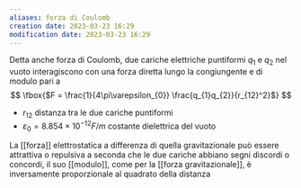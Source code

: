 ```yaml
---
aliases: forza di Coulomb
creation date: 2023-03-23 16:29
modification date: 2023-03-23 16:29
---
```


Detta anche forza di Coulomb, due cariche elettriche puntiformi $q_{1}$ e $q_{2}$ nel vuoto interagiscono con una forza diretta lungo la congiungente e di modulo pari a
$$
\fbox{$F = \frac{1}{4\pi\varepsilon_{0}} \frac{q_{1}q_{2}}{r_{12}^2}$}
$$
- $r_{12}$ distanza tra le due cariche puntiformi
- $\varepsilon_{0} = 8.854 \times 10^{-12} F / m$ costante dielettrica del vuoto

La [[forza]] elettrostatica a differenza di quella gravitazionale può essere attrattiva o repulsiva a seconda che le due cariche abbiano segni discordi o concordi, il suo [[modulo]], come per la [[forza gravitazionale]], è inversamente proporzionale al quadrato della distanza



